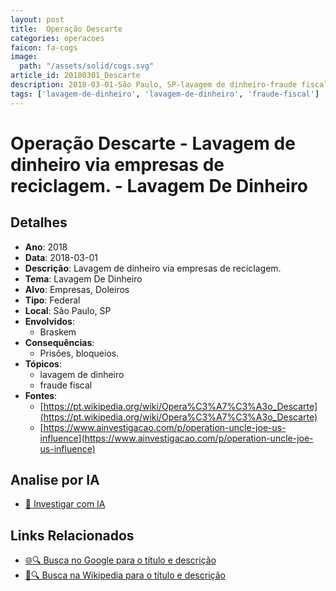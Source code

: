 ```yaml
---
layout: post
title:  Operação Descarte
categories: operacoes
faicon: fa-cogs
image:
  path: "/assets/solid/cogs.svg"
article_id: 20180301_Descarte
description: 2018-03-01-São Paulo, SP-lavagem de dinheiro-fraude fiscal
tags: ['lavagem-de-dinheiro', 'lavagem-de-dinheiro', 'fraude-fiscal']
---
```


# Operação Descarte - Lavagem de dinheiro via empresas de reciclagem. - Lavagem De Dinheiro

## Detalhes
- **Ano**: 2018
- **Data**: 2018-03-01
- **Descrição**: Lavagem de dinheiro via empresas de reciclagem.
- **Tema**: Lavagem De Dinheiro
- **Alvo**: Empresas, Doleiros
- **Tipo**: Federal
- **Local**: São Paulo, SP
- **Envolvidos**:
  - Braskem
- **Consequências**:
  - Prisões, bloqueios.
- **Tópicos**:
  - lavagem de dinheiro
  - fraude fiscal
- **Fontes**:
  - [https://pt.wikipedia.org/wiki/Opera%C3%A7%C3%A3o_Descarte](https://pt.wikipedia.org/wiki/Opera%C3%A7%C3%A3o_Descarte)
  - [https://www.ainvestigacao.com/p/operation-uncle-joe-us-influence](https://www.ainvestigacao.com/p/operation-uncle-joe-us-influence)

## Analise por IA
- [🤖 Investigar com IA](https://www.perplexity.ai/search?q=%22opera%C3%A7%C3%A3o%20policial%20Brasil%22%20Opera%C3%A7%C3%A3o%20Descarte%20Lavagem%20de%20dinheiro%20via%20empresas%20de%20reciclagem.%20S%C3%A3o%20Paulo%2C%20SP%202018-03-01)

## Links Relacionados
- [🌐🔍 Busca no Google para o título e descrição](https://www.google.com/search?q=%22opera%C3%A7%C3%A3o%20policial%20Brasil%22%20Opera%C3%A7%C3%A3o%20Descarte%20Lavagem%20de%20dinheiro%20via%20empresas%20de%20reciclagem.%20S%C3%A3o%20Paulo%2C%20SP%202018-03-01)
- [📖🔍 Busca na Wikipedia para o título e descrição](https://pt.wikipedia.org/w/index.php?search=%22opera%C3%A7%C3%A3o%20policial%20Brasil%22%20Opera%C3%A7%C3%A3o%20Descarte%20Lavagem%20de%20dinheiro%20via%20empresas%20de%20reciclagem.%20S%C3%A3o%20Paulo%2C%20SP%202018-03-01)

